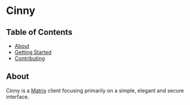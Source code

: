 # Cinny

## Table of Contents

- [About](#about)
- [Getting Started](https://cinny.in)
- [Contributing](./CONTRIBUTING.md)

## About <a name = "about"></a>

Cinny is a [Matrix](https://matrix.org) client focusing primarily on a simple, elegant and secure interface.
